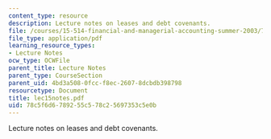```yaml
---
content_type: resource
description: Lecture notes on leases and debt covenants.
file: /courses/15-514-financial-and-managerial-accounting-summer-2003/78c5f6d6789255c578c25697353c5e0b_lec15notes.pdf
file_type: application/pdf
learning_resource_types:
- Lecture Notes
ocw_type: OCWFile
parent_title: Lecture Notes
parent_type: CourseSection
parent_uid: 4bd3a508-0fcc-f8ec-2607-8dcbdb398798
resourcetype: Document
title: lec15notes.pdf
uid: 78c5f6d6-7892-55c5-78c2-5697353c5e0b
---
```

Lecture notes on leases and debt covenants.

